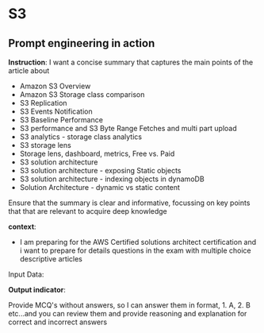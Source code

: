 # S3 

## Prompt engineering in action

**Instruction**:
I want a concise summary that captures the main points of the article about
- Amazon S3 Overview
- Amazon S3 Storage class comparison
- S3 Replication
- S3 Events Notification
- S3 Baseline Performance
- S3 performance and S3 Byte Range Fetches and multi part upload
- S3 analytics - storage class analytics
- S3 storage lens
- Storage lens, dashboard, metrics, Free vs. Paid
- S3 solution architecture
- S3 solution architecture - exposing Static objects
- S3 solution architecture - indexing objects in dynamoDB
- Solution Architecture - dynamic vs static content

Ensure that the summary is clear and informative, focussing on key points that that are 
relevant to acquire deep knowledge

**context**:
- I am preparing for the AWS Certified solutions architect certification and i want 
to prepare for details questions in the exam with multiple choice descriptive articles

Input Data:

**Output indicator**:

Provide MCQ's without answers, so I can answer them in format, 1. A, 2. B etc...and you can review them and provide reasoning and explanation 
for correct and incorrect answers
